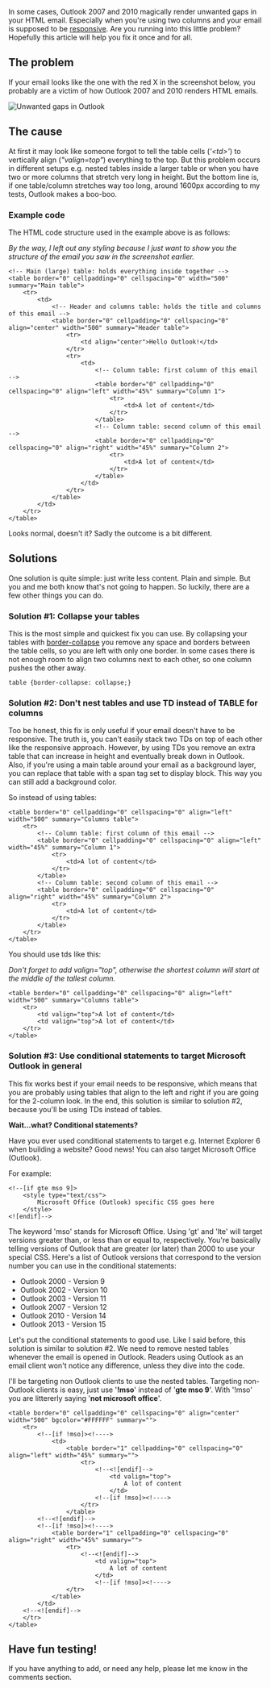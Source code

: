 In some cases, Outlook 2007 and 2010 magically render unwanted gaps in
your HTML email. Especially when you're using two columns and your email
is supposed to be
[responsive](./how-to-create-a-responsive-html-email-from-scratch.md "How to create a responsive HTML email from scratch").
Are you running into this little problem? Hopefully this article will
help you fix it once and for all.

The problem
-----------

If your email looks like the one with the red X in the screenshot below,
you probably are a victim of how Outlook 2007 and 2010 renders HTML
emails.

![Unwanted gaps in Outlook](../images/unwanted-gap-in-outlook-copernica.jpg)

The cause
---------

At first it may look like someone forgot to tell the table cells
(*'\<td\>'*) to vertically align (*"valign=top"*) everything to the top.
But this problem occurs in different setups e.g. nested tables inside a
larger table or when you have two or more columns that stretch very long
in height. But the bottom line is, if one table/column stretches way too
long, around 1600px according to my tests, Outlook makes a boo-boo.

### Example code

The HTML code structure used in the example above is as follows:

*By the way, I left out any styling because I just want to show you the
structure of the email you saw in the screenshot earlier.*

~~~~ {.language-markup}
<!-- Main (large) table: holds everything inside together -->
<table border="0" cellpadding="0" cellspacing="0" width="500" summary="Main table">
    <tr>
        <td>
            <!-- Header and columns table: holds the title and columns of this email -->
            <table border="0" cellpadding="0" cellspacing="0" align="center" width="500" summary="Header table">
                <tr>
                    <td align="center">Hello Outlook!</td>
                </tr>
                <tr>
                    <td>
                        <!-- Column table: first column of this email -->
                        <table border="0" cellpadding="0" cellspacing="0" align="left" width="45%" summary="Column 1">
                            <tr>
                                <td>A lot of content</td>
                            </tr>
                        </table>
                        <!-- Column table: second column of this email -->
                        <table border="0" cellpadding="0" cellspacing="0" align="right" width="45%" summary="Column 2">
                            <tr>
                                <td>A lot of content</td>
                            </tr>
                        </table>
                    </td>
                </tr>
            </table>
        </td>
    </tr>
</table>
~~~~

Looks normal, doesn't it? Sadly the outcome is a bit different.

Solutions
---------

One solution is quite simple: just write less content. Plain and simple.
But you and me both know that's not going to happen. So luckily, there
are a few other things you can do.

### Solution \#1: Collapse your tables

This is the most simple and quickest fix you can use. By collapsing your
tables with
[border-collapse](http://css-tricks.com/almanac/properties/b/border-collapse/ "border-collapse")
you remove any space and borders between the table cells, so you are
left with only one border. In some cases there is not enough room to
align two columns next to each other, so one column pushes the other
away.

~~~~ {.language-markup}
table {border-collapse: collapse;}
~~~~

### Solution \#2: Don't nest tables and use TD instead of TABLE for columns

Too be honest, this fix is only useful if your email doesn't have to be
responsive. The truth is, you can't easily stack two TDs on top of each
other like the responsive approach. However, by using TDs you remove an
extra table that can increase in height and eventually break down in
Outlook. Also, if you're using a main table around your email as a
background layer, you can replace that table with a span tag set to
display block. This way you can still add a background color.

So instead of using tables:

~~~~ {.language-markup}
<table border="0" cellpadding="0" cellspacing="0" align="left" width="500" summary="Columns table">
    <tr>
        <!-- Column table: first column of this email -->
        <table border="0" cellpadding="0" cellspacing="0" align="left" width="45%" summary="Column 1">
            <tr>
                <td>A lot of content</td>
            </tr>
        </table>
        <!-- Column table: second column of this email -->
        <table border="0" cellpadding="0" cellspacing="0" align="right" width="45%" summary="Column 2">
            <tr>
                <td>A lot of content</td>
            </tr>
        </table>
    </tr>
</table>
~~~~

You should use tds like this:

*Don't forget to add *valign="top"*, otherwise the shortest column will
start at the middle of the tallest column.*

~~~~ {.language-markup}
<table border="0" cellpadding="0" cellspacing="0" align="left" width="500" summary="Columns table">
    <tr>
        <td valign="top">A lot of content</td>
        <td valign="top">A lot of content</td>
    </tr>
</table>
~~~~

### Solution \#3: Use conditional statements to target Microsoft Outlook in general

This fix works best if your email needs to be responsive, which means
that you are probably using tables that align to the left and right if
you are going for the 2-column look. In the end, this solution is
similar to solution \#2, because you'll be using TDs instead of tables.

**Wait...what? Conditional statements?**

Have you ever used conditional statements to target e.g. Internet
Explorer 6 when building a website? Good news! You can also target
Microsoft Office (Outlook).

For example:

~~~~ {.language-markup}
<!--[if gte mso 9]>
    <style type="text/css">
        Microsoft Office (Outlook) specific CSS goes here
    </style>
<![endif]-->
~~~~

The keyword 'mso' stands for Microsoft Office. Using 'gt' and 'lte' will
target versions greater than, or less than or equal to, respectively.
You're basically telling versions of Outlook that are greater (or later)
than 2000 to use your special CSS. Here's a list of Outlook versions
that correspond to the version number you can use in the conditional
statements:

-   Outlook 2000 - Version 9
-   Outlook 2002 - Version 10
-   Outlook 2003 - Version 11
-   Outlook 2007 - Version 12
-   Outlook 2010 - Version 14
-   Outlook 2013 - Version 15

Let's put the conditional statements to good use. Like I said before,
this solution is similar to solution \#2. We need to remove nested
tables whenever the email is opened in Outlook. Readers using Outlook as
an email client won't notice any difference, unless they dive into the
code.

I'll be targeting non Outlook clients to use the nested tables.
Targeting non-Outlook clients is easy, just use '**!mso**' instead of
'**gte mso 9**'. With '!mso' you are littererly saying '**not microsoft
office**'.

~~~~ {.language-markup}
<table border="0" cellpadding="0" cellspacing="0" align="center" width="500" bgcolor="#FFFFFF" summary="">
    <tr>
        <!--[if !mso]><!---->
            <td>
                <table border="1" cellpadding="0" cellspacing="0" align="left" width="45%" summary="">
                    <tr>
                        <!--<![endif]-->
                            <td valign="top">
                                A lot of content
                            </td>
                        <!--[if !mso]><!---->
                    </tr>
                </table>
        <!--<![endif]-->
        <!--[if !mso]><!---->
            <table border="1" cellpadding="0" cellspacing="0" align="right" width="45%" summary="">
                <tr>
                    <!--<![endif]-->
                        <td valign="top">
                            A lot of content
                        </td>
                        <!--[if !mso]><!---->
                </tr>
            </table>
        </td>
    <!--<![endif]-->
    </tr>
</table>
~~~~

Have fun testing!
-----------------

If you have anything to add, or need any help, please let me know in the
comments section.
